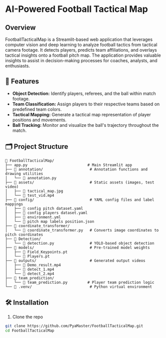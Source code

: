 # AI-Powered Football Tactical Map
## Overview
FootballTacticalMap is a Streamlit-based web application that leverages computer vision and deep learning to analyze football tactics from tactical camera footage. 
It detects players, predicts team affiliations, and overlays tactical insights onto a football pitch map. The application provides valuable insights to assist in decision-making processes for coaches, analysts, and enthusiasts.

## 📌 Features
- **Object Detection:** Identify players, referees, and the ball within match footage.
- **Team Classification:** Assign players to their respective teams based on predefined team colors.
- **Tactical Mapping:** Generate a tactical map representation of player positions and movements.
- **Ball Tracking:** Monitor and visualize the ball's trajectory throughout the match.

## 🗂 Project Structure
```
📂 FootballTacticalMap/
├── app.py                           # Main Streamlit app
├── 📂 annotation/                     # Annotation functions and drawing utilities
│   └── 📄 annotation.py
├── 📂 assets/                         # Static assets (images, test video)
│   ├── 📄 tactical_map.jpg
│   └── 📄 test_vid.mp4
├── 📂 config/                         # YAML config files and label mappings
│   ├── 📄 config pitch dataset.yaml
│   ├── 📄 config players dataset.yaml
│   ├── 📄 environment.yml
│   └── 📄 pitch map labels position.json
├── 📂 coordinate_transformer/
│   └── 📄 coordinate_transformer.py   # Converts image coordinates to pitch coordinates
├── 📂 Detection/
│   └── 📄 detection.py                # YOLO-based object detection
├── 📂 models/                         # Pre-trained model weights
│   ├── 📄 Field_Keypoints.pt
│   └── 📄 Players.pt
├── 📂 outputs/                        # Generated output videos
│   ├── 📄 Demo_result.mp4
│   ├── 📄 detect_1.mp4
│   └── 📄 detect_2.mp4
├── 📂 team_prediction/
│   └── 📄 team_prediction.py         # Player team prediction logic
└── 📂 .venv/                          # Python virtual environment
```

## 🛠️ Installation
1. Clone the repo
```bash
git clone https://github.com/PyaMaster/FootballTacticalMap.git
cd FootballTacticalMap
```
